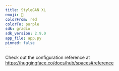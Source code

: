 ```yaml
---
title: StyleGAN XL
emoji: 🏃
colorFrom: red
colorTo: purple
sdk: gradio
sdk_version: 2.9.0
app_file: app.py
pinned: false
---
```


Check out the configuration reference at https://huggingface.co/docs/hub/spaces#reference
